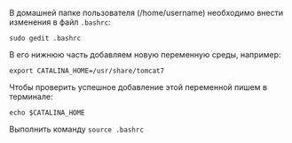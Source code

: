 В домашней папке пользователя (/home/username) необходимо внести изменения в файл `.bashrc`:

`sudo gedit .bashrc`

В его нижнюю часть добавляем новую переменную среды, например:

`export CATALINA_HOME=/usr/share/tomcat7`

Чтобы  проверить успешное добавление этой переменной пишем в терминале:

`echo $CATALINA_HOME`

Выполнить команду `source .bashrc`
